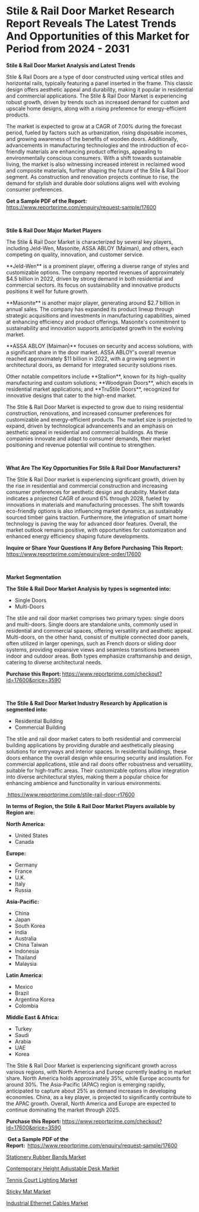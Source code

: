 <p><h1>Stile & Rail Door Market Research Report Reveals The Latest Trends And Opportunities of this Market for Period from 2024 - 2031</h1></p><p><strong>Stile & Rail Door Market Analysis and Latest Trends</strong></p>
<p><p>Stile & Rail Doors are a type of door constructed using vertical stiles and horizontal rails, typically featuring a panel inserted in the frame. This classic design offers aesthetic appeal and durability, making it popular in residential and commercial applications. The Stile & Rail Door Market is experiencing robust growth, driven by trends such as increased demand for custom and upscale home designs, along with a rising preference for energy-efficient products. </p><p>The market is expected to grow at a CAGR of 7.00% during the forecast period, fueled by factors such as urbanization, rising disposable incomes, and growing awareness of the benefits of wooden doors. Additionally, advancements in manufacturing technologies and the introduction of eco-friendly materials are enhancing product offerings, appealing to environmentally conscious consumers. With a shift towards sustainable living, the market is also witnessing increased interest in reclaimed wood and composite materials, further shaping the future of the Stile & Rail Door segment. As construction and renovation projects continue to rise, the demand for stylish and durable door solutions aligns well with evolving consumer preferences.</p></p>
<p><strong>Get a Sample PDF of the Report:&nbsp;</strong> <a href="https://www.reportprime.com/enquiry/request-sample/17600?utm_campaign=116&utm_medium=2&utm_source=Github&utm_content=ia&utm_term=19112024&utm_id=stile-rail-door">https://www.reportprime.com/enquiry/request-sample/17600</a></p>
<p>&nbsp;</p>
<p><strong>Stile & Rail Door Major Market Players</strong></p>
<p><p>The Stile & Rail Door Market is characterized by several key players, including Jeld-Wen, Masonite, ASSA ABLOY (Maiman), and others, each competing on quality, innovation, and customer service.</p><p>**Jeld-Wen** is a prominent player, offering a diverse range of styles and customizable options. The company reported revenues of approximately $4.5 billion in 2022, driven by strong demand in both residential and commercial sectors. Its focus on sustainability and innovative products positions it well for future growth.</p><p>**Masonite** is another major player, generating around $2.7 billion in annual sales. The company has expanded its product lineup through strategic acquisitions and investments in manufacturing capabilities, aimed at enhancing efficiency and product offerings. Masonite's commitment to sustainability and innovation supports anticipated growth in the evolving market.</p><p>**ASSA ABLOY (Maiman)** focuses on security and access solutions, with a significant share in the door market. ASSA ABLOY's overall revenue reached approximately $11 billion in 2022, with a growing segment in architectural doors, as demand for integrated security solutions rises.</p><p>Other notable competitors include **Stallion**, known for its high-quality manufacturing and custom solutions; **Woodgrain Doors**, which excels in residential market applications; and **TruStile Doors**, recognized for innovative designs that cater to the high-end market.</p><p>The Stile & Rail Door Market is expected to grow due to rising residential construction, renovations, and increased consumer preferences for customizable and energy-efficient products. The market size is projected to expand, driven by technological advancements and an emphasis on aesthetic appeal in residential and commercial buildings. As these companies innovate and adapt to consumer demands, their market positioning and revenue potential will continue to strengthen.</p></p>
<p>&nbsp;</p>
<p><strong>What Are The Key Opportunities For Stile & Rail Door Manufacturers?</strong></p>
<p><p>The Stile & Rail Door market is experiencing significant growth, driven by the rise in residential and commercial construction and increasing consumer preferences for aesthetic design and durability. Market data indicates a projected CAGR of around 6% through 2028, fueled by innovations in materials and manufacturing processes. The shift towards eco-friendly options is also influencing market dynamics, as sustainably sourced timber gains traction. Furthermore, the integration of smart home technology is paving the way for advanced door features. Overall, the market outlook remains positive, with opportunities for customization and enhanced energy efficiency shaping future developments.</p></p>
<p><strong>Inquire or Share Your Questions If Any Before Purchasing This Report:</strong> <a href="https://www.reportprime.com/enquiry/pre-order/17600?utm_campaign=116&utm_medium=2&utm_source=Github&utm_content=ia&utm_term=19112024&utm_id=stile-rail-door">https://www.reportprime.com/enquiry/pre-order/17600</a></p>
<p>&nbsp;</p>
<p><strong>Market Segmentation</strong></p>
<p><strong>The Stile & Rail Door Market Analysis by types is segmented into:</strong></p>
<p><ul><li>Single Doors</li><li>Multi-Doors</li></ul></p>
<p><p>The stile and rail door market comprises two primary types: single doors and multi-doors. Single doors are standalone units, commonly used in residential and commercial spaces, offering versatility and aesthetic appeal. Multi-doors, on the other hand, consist of multiple connected door panels, often utilized in larger openings, such as French doors or sliding door systems, providing expansive views and seamless transitions between indoor and outdoor areas. Both types emphasize craftsmanship and design, catering to diverse architectural needs.</p></p>
<p><strong>Purchase this Report:&nbsp;</strong><a href="https://www.reportprime.com/checkout?id=17600&price=3590&utm_campaign=116&utm_medium=2&utm_source=Github&utm_content=ia&utm_term=19112024&utm_id=stile-rail-door">https://www.reportprime.com/checkout?id=17600&price=3590</a></p>
<p>&nbsp;</p>
<p><strong>The Stile & Rail Door Market Industry Research by Application is segmented into:</strong></p>
<p><ul><li>Residential Building</li><li>Commercial Building</li></ul></p>
<p><p>The stile and rail door market caters to both residential and commercial building applications by providing durable and aesthetically pleasing solutions for entryways and interior spaces. In residential buildings, these doors enhance the overall design while ensuring security and insulation. For commercial applications, stile and rail doors offer robustness and versatility, suitable for high-traffic areas. Their customizable options allow integration into diverse architectural styles, making them a popular choice for enhancing ambience and functionality in various environments.</p></p>
<p><a href="https://www.reportprime.com/stile-rail-door-r17600?utm_campaign=116&utm_medium=2&utm_source=Github&utm_content=ia&utm_term=19112024&utm_id=stile-rail-door">&nbsp;https://www.reportprime.com/stile-rail-door-r17600</a></p>
<p><strong>In terms of Region, the Stile & Rail Door Market Players available by Region are:</strong></p>
<p>
    <p> <strong> North America: </strong>
        <ul>
            <li>United States</li>
            <li>Canada</li>
        </ul>
        </p> 
    <p> <strong> Europe: </strong>
        <ul>
            <li>Germany</li>
            <li>France</li>
            <li>U.K.</li>
            <li>Italy</li>
            <li>Russia</li>
        </ul>
        </p> 
    <p> <strong> Asia-Pacific: </strong>
        <ul>
            <li>China</li>
            <li>Japan</li>
            <li>South Korea</li>
            <li>India</li>
            <li>Australia</li>
            <li>China Taiwan</li>
            <li>Indonesia</li>
            <li>Thailand</li>
            <li>Malaysia</li>
        </ul>
        </p> 
    <p> <strong> Latin America: </strong>
        <ul>
            <li>Mexico</li>
            <li>Brazil</li>
            <li>Argentina Korea</li>
            <li>Colombia</li>
        </ul>
        </p> 
    <p> <strong> Middle East & Africa: </strong>
        <ul>
            <li>Turkey</li>
            <li>Saudi</li>
            <li>Arabia</li>
            <li>UAE</li>
            <li>Korea</li>
        </ul>
    </p>
    </p>
<p><p>The Stile & Rail Door Market is experiencing significant growth across various regions, with North America and Europe currently leading in market share. North America holds approximately 35%, while Europe accounts for around 30%. The Asia-Pacific (APAC) region is emerging rapidly, anticipated to capture about 25% as demand increases in developing economies. China, as a key player, is projected to significantly contribute to the APAC growth. Overall, North America and Europe are expected to continue dominating the market through 2025.</p></p>
<p><strong>Purchase this Report: </strong><a href="https://www.reportprime.com/checkout?id=17600&price=3590&utm_campaign=116&utm_medium=2&utm_source=Github&utm_content=ia&utm_term=19112024&utm_id=stile-rail-door">https://www.reportprime.com/checkout?id=17600&price=3590</a></p>
<p>&nbsp;<strong>Get a Sample PDF of the Report:&nbsp;&nbsp;</strong><a href="https://www.reportprime.com/enquiry/request-sample/17600?utm_campaign=116&utm_medium=2&utm_source=Github&utm_content=ia&utm_term=19112024&utm_id=stile-rail-door">https://www.reportprime.com/enquiry/request-sample/17600</a></p>
<p><strong></strong></p>
<p><p><a href="https://github.com/ashepherd82/Market-Research-Report-List-6/blob/main/stationery-rubber-bands-market.md?utm_campaign=116&utm_medium=2&utm_source=Github&utm_content=ia&utm_term=19112024&utm_id=stile-rail-door">Stationery Rubber Bands Market</a></p><p><a href="https://www.linkedin.com/pulse/contemporary-height-adjustable-desk-market-analysis-product-58c9c?utm_campaign=116&utm_medium=2&utm_source=Github&utm_content=ia&utm_term=19112024&utm_id=stile-rail-door">Contemporary Height Adjustable Desk Market</a></p><p><a href="https://issuu.com/reportprime-2/docs/tennis-court-lighting-market-size-2_5e86996f399284?utm_campaign=116&utm_medium=2&utm_source=Github&utm_content=ia&utm_term=19112024&utm_id=stile-rail-door">Tennis Court Lighting Market</a></p><p><a href="https://github.com/JakirUddin651/Market-Research-Report-List-1/blob/main/sticky-mat-market.md?utm_campaign=116&utm_medium=2&utm_source=Github&utm_content=ia&utm_term=19112024&utm_id=stile-rail-door">Sticky Mat Market</a></p><p><a href="https://www.linkedin.com/pulse/surfing-industrial-ethernet-cables-wave-riding-market-currents-5e9ie?utm_campaign=116&utm_medium=2&utm_source=Github&utm_content=ia&utm_term=19112024&utm_id=stile-rail-door">Industrial Ethernet Cables Market</a></p></p>